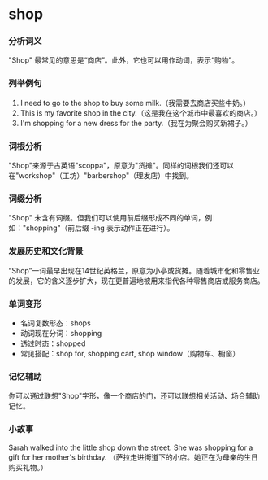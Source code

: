 # shop

### 分析词义

  

"Shop" 最常见的意思是“商店”。此外，它也可以用作动词，表示“购物”。

  

### 列举例句

  

1.  I need to go to the shop to buy some milk.（我需要去商店买些牛奶。）
2.  This is my favorite shop in the city.（这是我在这个城市中最喜欢的商店。）
3.  I'm shopping for a new dress for the party.（我在为聚会购买新裙子。）

  

### 词根分析

  

"Shop"来源于古英语"scoppa"，原意为"货摊"。同样的词根我们还可以在"workshop"（工坊）"barbershop"（理发店）中找到。

  

### 词缀分析

  

"Shop" 未含有词缀。但我们可以使用前后缀形成不同的单词，例如："shopping"（前后缀 -ing 表示动作正在进行）。

  

### 发展历史和文化背景

  

“Shop”一词最早出现在14世纪英格兰，原意为小亭或货摊。随着城市化和零售业的发展，它的含义逐步扩大，现在更普遍地被用来指代各种零售商店或服务商店。

  

### 单词变形

  

*   名词复数形态：shops
*   动词现在分词：shopping
*   透过时态：shopped
*   常见搭配：shop for, shopping cart, shop window（购物车、橱窗）

  

### 记忆辅助

  

你可以通过联想"Shop"字形，像一个商店的门，还可以联想相关活动、场合辅助记忆。

  

### 小故事

  

Sarah walked into the little shop down the street. She was shopping for a gift for her mother's birthday. （萨拉走进街道下的小店。她正在为母亲的生日购买礼物。）
